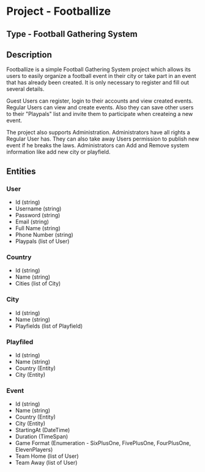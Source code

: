 # Project - Footballize

## Type - Football Gathering System

## Description

Footballize is a simple Football Gathering System project which allows its users to easily organize a football event in their city or take part in an event that has already been created. It is only necessary to register and fill out several details.

Guest Users can register, login to their accounts and view created events.
Regular Users can view and create events. Also they can save other users to their "Playpals" list and invite them to participate when createing a new event.

The project also supports Administration. Administrators have all rights a Regular User has. They can also take away Users permission to publish new event if he breaks the laws. Administrators can Add and Remove system information like add new city or playfield.

## Entities

### User
  - Id (string)
  - Username (string)
  - Password (string)
  - Email (string)
  - Full Name (string)
  - Phone Number (string)
  - Playpals (list of User)
### Country
  - Id (string)
  - Name (string)
  - Cities (list of City)
### City
  - Id (string)
  - Name (string)
  - Playfields (list of Playfield)
### Playfiled
  - Id (string)
  - Name (string)
  - Country (Entity)
  - City (Entity)
### Event
  - Id (string)
  - Name (string)
  - Country (Entity)
  - City (Entity)
  - StartingAt (DateTime)
  - Duration (TimeSpan)
  - Game Format (Enumeration - SixPlusOne, FivePlusOne, FourPlusOne, ElevenPlayers)
  - Team Home (list of User)
  - Team Away (list of User)